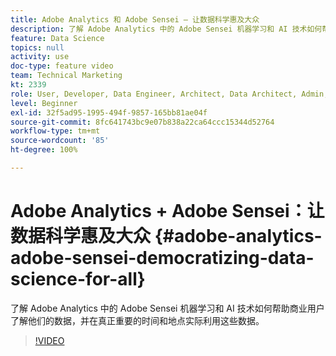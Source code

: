 ```yaml
---
title: Adobe Analytics 和 Adobe Sensei — 让数据科学惠及大众
description: 了解 Adobe Analytics 中的 Adobe Sensei 机器学习和 AI 技术如何帮助商业用户了解他们的数据，并在真正重要的时间和地点实际利用这些数据。
feature: Data Science
topics: null
activity: use
doc-type: feature video
team: Technical Marketing
kt: 2339
role: User, Developer, Data Engineer, Architect, Data Architect, Admin, Leader
level: Beginner
exl-id: 32f5ad95-1995-494f-9857-165bb81ae04f
source-git-commit: 8fc641743bc9e07b838a22ca64ccc15344d52764
workflow-type: tm+mt
source-wordcount: '85'
ht-degree: 100%

---
```


# Adobe Analytics + Adobe Sensei：让数据科学惠及大众 {#adobe-analytics-adobe-sensei-democratizing-data-science-for-all}

了解 Adobe Analytics 中的 Adobe Sensei 机器学习和 AI 技术如何帮助商业用户了解他们的数据，并在真正重要的时间和地点实际利用这些数据。

>[!VIDEO](https://video.tv.adobe.com/v/39736/?quality=12&learn=on&captions=chi_hans)
